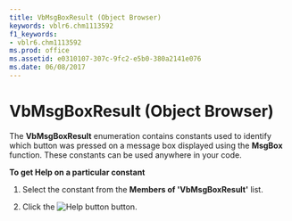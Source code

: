 ```yaml
---
title: VbMsgBoxResult (Object Browser)
keywords: vblr6.chm1113592
f1_keywords:
- vblr6.chm1113592
ms.prod: office
ms.assetid: e0310107-307c-9fc2-e5b0-380a2141e076
ms.date: 06/08/2017
---
```



# VbMsgBoxResult (Object Browser)

The **VbMsgBoxResult** enumeration contains constants used to identify which button was pressed on a message box displayed using the **MsgBox** function. These constants can be used anywhere in your code.

 **To get Help on a particular constant**




1. Select the constant from the **Members of 'VbMsgBoxResult'** list.
    
2. Click the 
![Help button](images/but_help_ZA01201583.gif) button.
    


